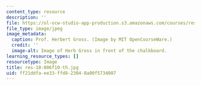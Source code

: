 ```yaml
---
content_type: resource
description: ''
file: https://ol-ocw-studio-app-production.s3.amazonaws.com/courses/res-18-006-calculus-revisited-single-variable-calculus-fall-2010/ff21ddfaee33ffd823048a00f5734007_res-18-006f10-th.jpg
file_type: image/jpeg
image_metadata:
  caption: Prof. Herbert Gross. (Image by MIT OpenCourseWare.)
  credit: ''
  image-alt: Image of Herb Gross in front of the chalkboard.
learning_resource_types: []
resourcetype: Image
title: res-18-006f10-th.jpg
uid: ff21ddfa-ee33-ffd8-2304-8a00f5734007
---
```

